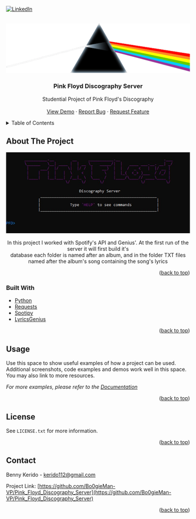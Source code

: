 <div id="top"></div>
<!--
*** Thanks for checking out the Best-README-Template. If you have a suggestion
*** that would make this better, please fork the repo and create a pull request
*** or simply open an issue with the tag "enhancement".
*** Don't forget to give the project a star!
*** Thanks again! Now go create something AMAZING! :D
-->



<!-- PROJECT SHIELDS -->
<!--
*** I'm using markdown "reference style" links for readability.
*** Reference links are enclosed in brackets [ ] instead of parentheses ( ).
*** See the bottom of this document for the declaration of the reference variables
*** for contributors-url, forks-url, etc. This is an optional, concise syntax you may use.
*** https://www.markdownguide.org/basic-syntax/#reference-style-links
-->
[![LinkedIn][linkedin-shield]][linkedin-url]



<!-- PROJECT LOGO -->
<br />
<div align="center">
  <a href="https://github.com/Bo0gieMan-VP/Pink_Floyd_Discography_Server">
    <img src="images/logo.png" alt="Logo" width="600" height="auto">
  </a>

<h3 align="center">Pink Floyd Discography Server</h3>

  <p align="center">
    Studential Project of Pink Floyd's Discography
    <br />
    <br />
    <a href="https://github.com/Bo0gieMan-VP/Pink_Floyd_Discography_Server">View Demo</a>
    ·
    <a href="https://github.com/Bo0gieMan-VP/Pink_Floyd_Discography_Server/issues">Report Bug</a>
    ·
    <a href="https://github.com/Bo0gieMan-VP/Pink_Floyd_Discography_Server/issues">Request Feature</a>
  </p>
</div>



<!-- TABLE OF CONTENTS -->
<details>
  <summary>Table of Contents</summary>
  <ol>
    <li>
      <a href="#about-the-project">About The Project</a>
      <ul>
        <li><a href="#built-with">Built With</a></li>
      </ul>
    </li>
    <li><a href="#usage">Usage</a></li>
    <li><a href="#license">License</a></li>
    <li><a href="#contact">Contact</a></li>
  </ol>
</details>



<!-- ABOUT THE PROJECT -->
## About The Project

[![Product Name Screen Shot][product-screenshot]](https://example.com)
<div style="text-align:center">
In this project I worked with Spotify's API and Genius'. At the first run of the server it will first build it's <br />
database each folder is named after an album, and in the folder TXT files named after the album's song containing the song's lyrics<br />
</div>

<p align="right">(<a href="#top">back to top</a>)</p>



### Built With

* [Python](https://www.python.org/)
* [Requests](https://docs.python-requests.org/en/latest/)
* [Spotipy](https://spotipy.readthedocs.io/en/2.19.0/)
* [LyricsGenius](https://pypi.org/project/lyricsgenius/)

<p align="right">(<a href="#top">back to top</a>)</p>


<!-- USAGE EXAMPLES -->
## Usage

Use this space to show useful examples of how a project can be used. Additional screenshots, code examples and demos work well in this space. You may also link to more resources.

_For more examples, please refer to the [Documentation](https://example.com)_

<p align="right">(<a href="#top">back to top</a>)</p>


<!-- LICENSE -->
## License

See `LICENSE.txt` for more information.

<p align="right">(<a href="#top">back to top</a>)</p>



<!-- CONTACT -->
## Contact

Benny Kerido - kerido112@gmail.com

Project Link: [https://github.com/Bo0gieMan-VP/Pink_Floyd_Discography_Server](https://github.com/Bo0gieMan-VP/Pink_Floyd_Discography_Server)

<p align="right">(<a href="#top">back to top</a>)</p>



<!-- MARKDOWN LINKS & IMAGES -->
<!-- https://www.markdownguide.org/basic-syntax/#reference-style-links -->
[contributors-shield]: https://img.shields.io/github/contributors/Bo0gieMan-VP/Pink_Floyd_Discography_Server.svg?style=for-the-badge
[contributors-url]: https://github.com/Bo0gieMan-VP/Pink_Floyd_Discography_Server/graphs/contributors
[forks-shield]: https://img.shields.io/github/forks/Bo0gieMan-VP/Pink_Floyd_Discography_Server.svg?style=for-the-badge
[forks-url]: https://github.com/Bo0gieMan-VP/Pink_Floyd_Discography_Server/network/members
[stars-shield]: https://img.shields.io/github/stars/Bo0gieMan-VP/Pink_Floyd_Discography_Server.svg?style=for-the-badge
[stars-url]: https://github.com/Bo0gieMan-VP/Pink_Floyd_Discography_Server/stargazers
[issues-shield]: https://img.shields.io/github/issues/Bo0gieMan-VP/Pink_Floyd_Discography_Server.svg?style=for-the-badge
[issues-url]: https://github.com/Bo0gieMan-VP/Pink_Floyd_Discography_Server/issues
[license-shield]: https://img.shields.io/github/license/Bo0gieMan-VP/Pink_Floyd_Discography_Server.svg?style=for-the-badge
[license-url]: https://github.com/Bo0gieMan-VP/Pink_Floyd_Discography_Server/blob/master/LICENSE.txt
[linkedin-shield]: https://img.shields.io/badge/-LinkedIn-black.svg?style=for-the-badge&logo=linkedin&colorB=555
[linkedin-url]: https://www.linkedin.com/in/bennykerido/
[product-screenshot]: images/client-screen.jpg
